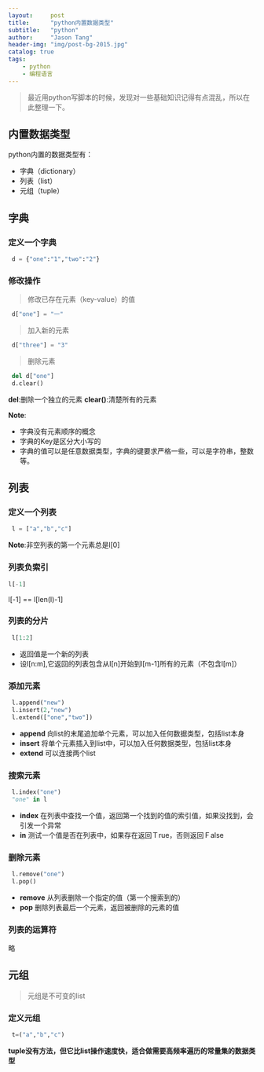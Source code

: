 ```yaml
---
layout:     post
title:      "python内置数据类型"
subtitle:   "python"
author:     "Jason Tang"
header-img: "img/post-bg-2015.jpg"
catalog: true
tags:
    - python
    - 编程语言
---
```

 
> 最近用python写脚本的时候，发现对一些基础知识记得有点混乱，所以在此整理一下。
 

## 内置数据类型
 
 python内置的数据类型有：
 
 * 字典（dictionary）
 * 列表（list）
 * 元组（tuple）
 
## 字典
 
### 定义一个字典
 
 ```python
  d = {"one":"1","two":"2"}
 ```
 
### 修改操作
 
 > 修改已存在元素（key-value）的值
 
 ```python
  d["one"] = "一"
 ```
 
 > 加入新的元素
 
 ```python
  d["three"] = "3"
 ```
 
 > 删除元素
 
 ```python
  del d["one"]
  d.clear()
 ```
 
 **del**:删除一个独立的元素
 **clear()**:清楚所有的元素
 
**Note**:
 
 * 字典没有元素顺序的概念
 * 字典的Key是区分大小写的
 * 字典的值可以是任意数据类型，字典的键要求严格一些，可以是字符串，整数等。
 
## 列表
 
### 定义一个列表
 
 ```python
  l = ["a","b","c"]
 ```
 
 **Note**:非空列表的第一个元素总是l[0]
 
### 列表负索引
 
 ```python
 l[-1]
 ```
 
 l[-1] == l[len(l)-1]
 
### 列表的分片
 
 ```python
  l[1:2]
 ```
 
 * 返回值是一个新的列表
 * 设l[n:m],它返回的列表包含从l[n]开始到l[m-1]所有的元素（不包含l[m]）
 
### 添加元素
 
 ```python
  l.append("new")
  l.insert(2,"new")
  l.extend(["one","two"])
 ```
 
 * **append** 向list的末尾追加单个元素，可以加入任何数据类型，包括list本身
 * **insert** 将单个元素插入到list中，可以加入任何数据类型，包括list本身
 * **extend** 可以连接两个list
 
### 搜索元素
 
 ```python
  l.index("one")
  "one" in l
 ```
 
 * **index** 在列表中查找一个值，返回第一个找到的值的索引值，如果没找到，会引发一个异常
 * **in** 测试一个值是否在列表中，如果存在返回Ｔrue，否则返回Ｆalse
 

### 删除元素
 
 ```python
  l.remove("one")
  l.pop()
 ```
 
 * **remove** 从列表删除一个指定的值（第一个搜索到的）
 * **pop** 删除列表最后一个元素，返回被删除的元素的值

### 列表的运算符
 
 略


## 元组
 
 > 元组是不可变的list
 
### 定义元组
 
 ```python
  t=("a","b","c")
 ```
 
 **tuple没有方法，但它比list操作速度快，适合做需要高频率遍历的常量集的数据类型**










